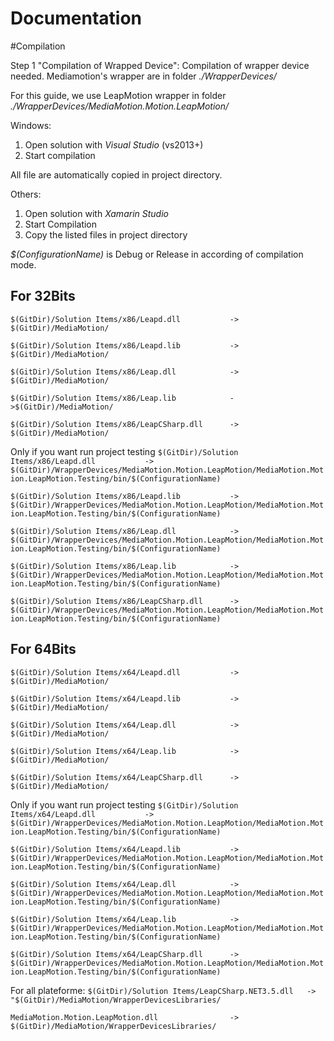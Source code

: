 Documentation
=============

#Compilation

Step 1 "Compilation of Wrapped Device":
Compilation of wrapper device needed.
Mediamotion's wrapper are in folder *./WrapperDevices/*

For this guide, we use LeapMotion wrapper in folder *./WrapperDevices/MediaMotion.Motion.LeapMotion/*

Windows:
1. Open solution with *Visual Studio* (vs2013+)
2. Start compilation

All file are automatically copied in project directory.

Others:
1. Open solution with *Xamarin Studio*
2. Start Compilation
3. Copy the listed files in project directory

*$(ConfigurationName)* is Debug or Release in according of compilation mode.

For 32Bits
------------
```$(GitDir)/Solution Items/x86/Leapd.dll			-> $(GitDir)/MediaMotion/```

```$(GitDir)/Solution Items/x86/Leapd.lib			-> $(GitDir)/MediaMotion/```

```$(GitDir)/Solution Items/x86/Leap.dll			-> $(GitDir)/MediaMotion/```

```$(GitDir)/Solution Items/x86/Leap.lib			->$(GitDir)/MediaMotion/```

```$(GitDir)/Solution Items/x86/LeapCSharp.dll		-> $(GitDir)/MediaMotion/```

Only if you want run project testing
```$(GitDir)/Solution Items/x86/Leapd.dll			-> $(GitDir)/WrapperDevices/MediaMotion.Motion.LeapMotion/MediaMotion.Motion.LeapMotion.Testing/bin/$(ConfigurationName)```

```$(GitDir)/Solution Items/x86/Leapd.lib			-> $(GitDir)/WrapperDevices/MediaMotion.Motion.LeapMotion/MediaMotion.Motion.LeapMotion.Testing/bin/$(ConfigurationName)```

```$(GitDir)/Solution Items/x86/Leap.dll			-> $(GitDir)/WrapperDevices/MediaMotion.Motion.LeapMotion/MediaMotion.Motion.LeapMotion.Testing/bin/$(ConfigurationName)```

```$(GitDir)/Solution Items/x86/Leap.lib			-> $(GitDir)/WrapperDevices/MediaMotion.Motion.LeapMotion/MediaMotion.Motion.LeapMotion.Testing/bin/$(ConfigurationName)```

```$(GitDir)/Solution Items/x86/LeapCSharp.dll		-> $(GitDir)/WrapperDevices/MediaMotion.Motion.LeapMotion/MediaMotion.Motion.LeapMotion.Testing/bin/$(ConfigurationName)```

For 64Bits
------------
```$(GitDir)/Solution Items/x64/Leapd.dll			-> $(GitDir)/MediaMotion/```

```$(GitDir)/Solution Items/x64/Leapd.lib			-> $(GitDir)/MediaMotion/```

```$(GitDir)/Solution Items/x64/Leap.dll			-> $(GitDir)/MediaMotion/```

```$(GitDir)/Solution Items/x64/Leap.lib			-> $(GitDir)/MediaMotion/```

```$(GitDir)/Solution Items/x64/LeapCSharp.dll		-> $(GitDir)/MediaMotion/```

Only if you want run project testing
```$(GitDir)/Solution Items/x64/Leapd.dll			-> $(GitDir)/WrapperDevices/MediaMotion.Motion.LeapMotion/MediaMotion.Motion.LeapMotion.Testing/bin/$(ConfigurationName)```

```$(GitDir)/Solution Items/x64/Leapd.lib			-> $(GitDir)/WrapperDevices/MediaMotion.Motion.LeapMotion/MediaMotion.Motion.LeapMotion.Testing/bin/$(ConfigurationName)```

```$(GitDir)/Solution Items/x64/Leap.dll			-> $(GitDir)/WrapperDevices/MediaMotion.Motion.LeapMotion/MediaMotion.Motion.LeapMotion.Testing/bin/$(ConfigurationName)```

```$(GitDir)/Solution Items/x64/Leap.lib			-> $(GitDir)/WrapperDevices/MediaMotion.Motion.LeapMotion/MediaMotion.Motion.LeapMotion.Testing/bin/$(ConfigurationName)```

```$(GitDir)/Solution Items/x64/LeapCSharp.dll		-> $(GitDir)/WrapperDevices/MediaMotion.Motion.LeapMotion/MediaMotion.Motion.LeapMotion.Testing/bin/$(ConfigurationName)```

For all plateforme:
```$(GitDir)/Solution Items/LeapCSharp.NET3.5.dll	-> "$(GitDir)/MediaMotion/WrapperDevicesLibraries/```

```MediaMotion.Motion.LeapMotion.dll 				-> $(GitDir)/MediaMotion/WrapperDevicesLibraries/```

